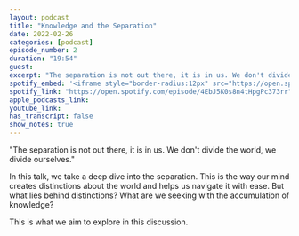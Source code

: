 ```yaml
---
layout: podcast
title: "Knowledge and the Separation"
date: 2022-02-26
categories: [podcast]
episode_number: 2
duration: "19:54"
guest: 
excerpt: "The separation is not out there, it is in us. We don't divide the world, we divide ourselves."
spotify_embed: '<iframe style="border-radius:12px" src="https://open.spotify.com/embed/episode/4EbJ5K0s8n4tHpgPc373rr?utm_source=generator" width="100%" height="352" frameBorder="0" allowfullscreen="" allow="autoplay; clipboard-write; encrypted-media; fullscreen; picture-in-picture" loading="lazy"></iframe>'
spotify_link: "https://open.spotify.com/episode/4EbJ5K0s8n4tHpgPc373rr"
apple_podcasts_link: 
youtube_link: 
has_transcript: false
show_notes: true
---
```


"The separation is not out there, it is in us. We don't divide the world, we divide ourselves."

In this talk, we take a deep dive into the separation. This is the way our mind creates distinctions about the world and helps us navigate it with ease. But what lies behind distinctions? What are we seeking with the accumulation of knowledge?

This is what we aim to explore in this discussion.
